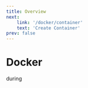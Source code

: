 ```yaml
---
title: Overview
next:
    link: '/docker/container'
    text: 'Create Container'
prev: false
---
```


# Docker

during